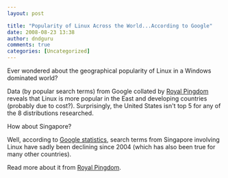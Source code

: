 ```yaml
---
layout: post

title: "Popularity of Linux Across the World...According to Google"
date: 2008-08-23 13:38
author: dndguru
comments: true
categories: [Uncategorized]
---
```

Ever wondered about the geographical popularity of Linux in a Windows dominated world?

Data (by popular search terms) from Google collated by <a href="http://royal.pingdom.com/?p=340">Royal Pingdom</a> reveals that Linux is more popular in the East and developing countries (probably due to cost?). Surprisingly, the United States isn't top 5 for any of the 8 distributions researched.

How about Singapore?

Well, according to <a href="http://www.google.com/insights/search/#cat=&q=linux&geo=SG&date=&clp=&cmpt=q">Google statistics</a>, search terms from Singapore involving Linux have sadly been declining since 2004 (which has also been true for many other countries).

Read more about it from <a href="http://royal.pingdom.com/?p=340">Royal Pingdom</a>.
